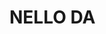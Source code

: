# NELLO DA

<!---
herrenNello/herrenNello is a ✨ special ✨ repository because its `README.md` (this file) appears on your GitHub profile.
You can click the Preview link to take a look at your changes.
--->
